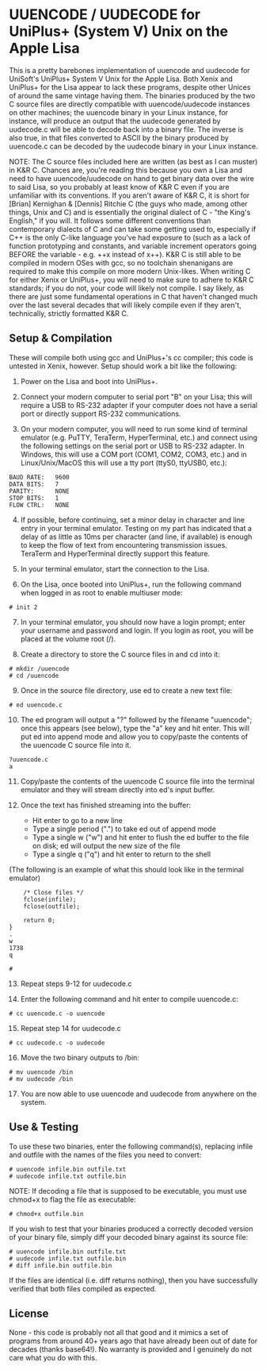 # UUENCODE / UUDECODE for UniPlus+ (System V) Unix on the Apple Lisa

This is a pretty barebones implementation of uuencode and uudecode for UniSoft's UniPlus+ System V Unix for the Apple Lisa. Both Xenix and UniPlus+ for the Lisa appear to lack these programs, despite other Unices of around the same vintage having them. The binaries produced by the two C source files are directly compatible with uuencode/uudecode instances on other machines; the uuencode binary in your Linux instance, for instance, will produce an output that the uudecode generated by uudecode.c will be able to decode back into a binary file. The inverse is also true, in that files converted to ASCII by the binary produced by uuencode.c can be decoded by the uudecode binary in your Linux instance.

NOTE: The C source files included here are written (as best as I can muster) in K&R C. Chances are, you're reading this because you own a Lisa and need to have uuencode/uudecode on hand to get binary data over the wire to said Lisa, so you probably at least know of K&R C even if you are unfamiliar with its conventions. If you aren't aware of K&R C, it is short for [Brian] Kernighan & [Dennis] Ritchie C (the guys who made, among other things, Unix and C) and is essentially the original dialect of C - "the King's English," if you will. It follows some different conventions than contemporary dialects of C and can take some getting used to, especially if C++ is the only C-like language you've had exposure to (such as a lack of function prototyping and constants, and variable increment operators going BEFORE the variable - e.g. ++x instead of x++). K&R C is still able to be compiled in modern OSes with gcc, so no toolchain shenanigans are required to make this compile on more modern Unix-likes. When writing C for either Xenix or UniPlus+, you will need to make sure to adhere to K&R C standards; if you do not, your code will likely not compile. I say likely, as there are just some fundamental operations in C that haven't changed much over the last several decades that will likely compile even if they aren't, technically, strictly formatted K&R C.

## Setup & Compilation

These will compile both using gcc and UniPlus+'s cc compiler; this code is untested in Xenix, however. Setup should work a bit like the following:

1. Power on the Lisa and boot into UniPlus+.

2. Connect your modern computer to serial port "B" on your Lisa; this will require a USB to RS-232 adapter if your computer does not have a serial port or directly support RS-232 communications.

3. On your modern computer, you will need to run some kind of terminal emulator (e.g. PuTTY, TeraTerm, HyperTerminal, etc.) and connect using the following settings on the serial port or USB to RS-232 adapter. In Windows, this will use a COM port (COM1, COM2, COM3, etc.) and in Linux/Unix/MacOS this will use a tty port (ttyS0, ttyUSB0, etc.):

```
BAUD RATE:   9600
DATA BITS:   7
PARITY:      NONE
STOP BITS:   1
FLOW CTRL:   NONE
```

4. If possible, before continuing, set a minor delay in character and line entry in your terminal emulator. Testing on my part has indicated that a delay of as little as 10ms per character (and line, if available) is enough to keep the flow of text from encountering transmission issues. TeraTerm and HyperTerminal directly support this feature.

5. In your terminal emulator, start the connection to the Lisa.

6. On the Lisa, once booted into UniPlus+, run the following command when logged in as root to enable multiuser mode:

```
# init 2
```

7. In your terminal emulator, you should now have a login prompt; enter your username and password and login. If you login as root, you will be placed at the volume root (/).

8. Create a directory to store the C source files in and cd into it:

```
# mkdir /uuencode
# cd /uuencode
```

9. Once in the source file directory, use ed to create a new text file:

```
# ed uuencode.c
```

10. The ed program will output a "?" followed by the filename "uuencode"; once this appears (see below), type the "a" key and hit enter. This will put ed into append mode and allow you to copy/paste the contents of the uuencode C source file into it.

```
?uuencode.c
a

```

11. Copy/paste the contents of the uuencode C source file into the terminal emulator and they will stream directly into ed's input buffer.

12. Once the text has finished streaming into the buffer:
    - Hit enter to go to a new line
	- Type a single period (".") to take ed out of append mode
	- Type a single w ("w") and hit enter to flush the ed buffer to the file on disk; ed will output the new size of the file
	- Type a single q ("q") and hit enter to return to the shell
	
(The following is an example of what this should look like in the terminal emulator)
```
	/* Close files */
    fclose(infile);
    fclose(outfile);

    return 0;
}
.
w
1738
q

#
```
	
13. Repeat steps 9-12 for uudecode.c

14. Enter the following command and hit enter to compile uuencode.c:

```
# cc uuencode.c -o uuencode
```

15. Repeat step 14 for uudecode.c

```
# cc uudecode.c -o uudecode
```

16. Move the two binary outputs to /bin:

```
# mv uuencode /bin
# mv uudecode /bin
```

17. You are now able to use uuencode and uudecode from anywhere on the system.

## Use & Testing

To use these two binaries, enter the following command(s), replacing infile and outfile with the names of the files you need to convert:

```
# uuencode infile.bin outfile.txt
# uudecode infile.txt outfile.bin
```

NOTE: If decoding a file that is supposed to be executable, you must use chmod+x to flag the file as executable:

```
# chmod+x outfile.bin
```

If you wish to test that your binaries produced a correctly decoded version of your binary file, simply diff your decoded binary against its source file:

```
# uuencode infile.bin outfile.txt
# uudecode infile.txt outfile.bin
# diff infile.bin outfile.bin
```

If the files are identical (i.e. diff returns nothing), then you have successfully verified that both files compiled as expected.

## License

None - this code is probably not all that good and it mimics a set of programs from around 40+ years ago that have already been out of date for decades (thanks base64!). No warranty is provided and I genuinely do not care what you do with this.